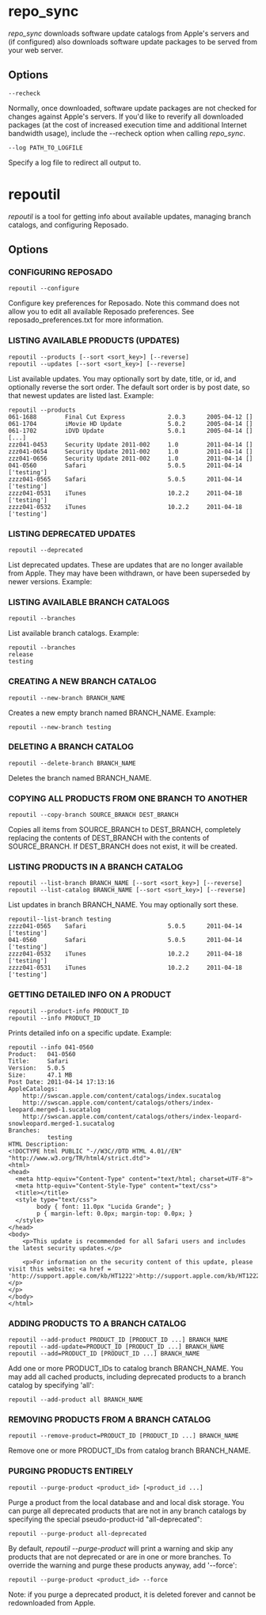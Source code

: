 # repo_sync

*repo_sync* downloads software update catalogs from Apple's servers and (if configured) also downloads software update packages to be served from your web server.


## Options

	--recheck

Normally, once downloaded, software update packages are not checked for changes against Apple's servers. If you'd like to reverify all downloaded packages (at the cost of increased execution time and additional Internet bandwidth usage), include the --recheck option when calling *repo_sync*.

	--log PATH_TO_LOGFILE

Specify a log file to redirect all output to.


# repoutil

*repoutil* is a tool for getting info about available updates, managing branch catalogs, and configuring Reposado.


## Options


### CONFIGURING REPOSADO
	
	repoutil --configure

Configure key preferences for Reposado. Note this command does not allow you to edit all available Reposado preferences. See reposado_preferences.txt for more information.


### LISTING AVAILABLE PRODUCTS (UPDATES)
	
	repoutil --products [--sort <sort_key>] [--reverse]
	repoutil --updates [--sort <sort_key>] [--reverse]
                        
List available updates. You may optionally sort by date, title, or id, and optionally reverse the sort order. The default sort order is by post date, so that newest updates are listed last. 
Example:

	repoutil --products
	061-1688        Final Cut Express            2.0.3      2005-04-12 [] 
	061-1704        iMovie HD Update             5.0.2      2005-04-14 [] 
	061-1702        iDVD Update                  5.0.1      2005-04-14 [] 
	[...]
	zzz041-0453     Security Update 2011-002     1.0        2011-04-14 [] 
	zzz041-0654     Security Update 2011-002     1.0        2011-04-14 [] 
	zzz041-0656     Security Update 2011-002     1.0        2011-04-14 [] 
	041-0560        Safari                       5.0.5      2011-04-14 ['testing'] 
	zzzz041-0565    Safari                       5.0.5      2011-04-14 ['testing'] 
	zzzz041-0531    iTunes                       10.2.2     2011-04-18 ['testing'] 
	zzzz041-0532    iTunes                       10.2.2     2011-04-18 ['testing']


### LISTING DEPRECATED UPDATES
	
	repoutil --deprecated
                        
List deprecated updates. These are updates that are no longer available from Apple. 
They may have been withdrawn, or have been superseded by newer versions. Example:
<to be generated>


### LISTING AVAILABLE BRANCH CATALOGS
	
	repoutil --branches
                      
List available branch catalogs. Example:

	repoutil --branches
	release
	testing


### CREATING A NEW BRANCH CATALOG
	
	repoutil --new-branch BRANCH_NAME

Creates a new empty branch named BRANCH_NAME. Example:

	repoutil --new-branch testing


### DELETING A BRANCH CATALOG
	
	repoutil --delete-branch BRANCH_NAME

Deletes the branch named BRANCH_NAME.


### COPYING ALL PRODUCTS FROM ONE BRANCH TO ANOTHER
	
	repoutil --copy-branch SOURCE_BRANCH DEST_BRANCH

Copies all items from SOURCE_BRANCH to DEST_BRANCH, completely replacing the contents of DEST_BRANCH with the contents of SOURCE_BRANCH. If DEST_BRANCH does not exist, it will be created.


### LISTING PRODUCTS IN A BRANCH CATALOG
	
	repoutil --list-branch BRANCH_NAME [--sort <sort_key>] [--reverse]
	repoutil --list-catalog BRANCH_NAME [--sort <sort_key>] [--reverse]

List updates in branch BRANCH_NAME. You may optionally sort these.

	repoutil--list-branch testing 
	zzzz041-0565    Safari                       5.0.5      2011-04-14 ['testing'] 
	041-0560        Safari                       5.0.5      2011-04-14 ['testing'] 
	zzzz041-0532    iTunes                       10.2.2     2011-04-18 ['testing'] 
	zzzz041-0531    iTunes                       10.2.2     2011-04-18 ['testing'] 


### GETTING DETAILED INFO ON A PRODUCT
	
	repoutil --product-info PRODUCT_ID
	repoutil --info PRODUCT_ID
                        
Prints detailed info on a specific update. Example:

	repoutil --info 041-0560
	Product:   041-0560
	Title:     Safari
	Version:   5.0.5
	Size:      47.1 MB
	Post Date: 2011-04-14 17:13:16
	AppleCatalogs:
	    http://swscan.apple.com/content/catalogs/index.sucatalog
	    http://swscan.apple.com/content/catalogs/others/index-leopard.merged-1.sucatalog
	    http://swscan.apple.com/content/catalogs/others/index-leopard-snowleopard.merged-1.sucatalog
	Branches:
	           testing
	HTML Description:
	<!DOCTYPE html PUBLIC "-//W3C//DTD HTML 4.01//EN" "http://www.w3.org/TR/html4/strict.dtd">
	<html>
	<head>
	  <meta http-equiv="Content-Type" content="text/html; charset=UTF-8">
	  <meta http-equiv="Content-Style-Type" content="text/css">
	  <title></title>
	  <style type="text/css">
	        body { font: 11.0px "Lucida Grande"; }
	        p { margin-left: 0.0px; margin-top: 0.0px; }
	  </style>
	</head>
	<body>
	    <p>This update is recommended for all Safari users and includes the latest security updates.</p>
	
	    <p>For information on the security content of this update, please visit this website: <a href = 'http://support.apple.com/kb/HT1222'>http://support.apple.com/kb/HT1222</a>.</p>
	</p>
	</body>
	</html>


### ADDING PRODUCTS TO A BRANCH CATALOG
	
	repoutil --add-product PRODUCT_ID [PRODUCT_ID ...] BRANCH_NAME
	repoutil --add-update=PRODUCT_ID [PRODUCT_ID ...] BRANCH_NAME
	repoutil --add=PRODUCT_ID [PRODUCT_ID ...] BRANCH_NAME
                        
Add one or more PRODUCT_IDs to catalog branch BRANCH_NAME.
You may add all cached products, including deprecated products to a branch catalog by specifying 'all':

	repoutil --add-product all BRANCH_NAME


### REMOVING PRODUCTS FROM A BRANCH CATALOG
	
	repoutil --remove-product=PRODUCT_ID [PRODUCT_ID ...] BRANCH_NAME
	                        
Remove one or more PRODUCT_IDs from catalog branch BRANCH_NAME.


### PURGING PRODUCTS ENTIRELY
	
	repoutil --purge-product <product_id> [<product_id ...]
 
Purge a product from the local database and and local disk storage.
You can purge all deprecated products that are not in any branch catalogs by specifying the special pseudo-product-id "all-deprecated":

	repoutil --purge-product all-deprecated

By default, *repoutil --purge-product* will print a warning and skip any products that are not deprecated or are in one or more branches.
To override the warning and purge these products anyway, add '--force':

	repoutil --purge-product <product_id> --force

Note: if you purge a deprecated product, it is deleted forever and cannot be redownloaded from Apple.
